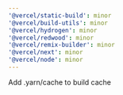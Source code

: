 ```yaml
---
'@vercel/static-build': minor
'@vercel/build-utils': minor
'@vercel/hydrogen': minor
'@vercel/redwood': minor
'@vercel/remix-builder': minor
'@vercel/next': minor
'@vercel/node': minor
---
```


Add .yarn/cache to build cache
